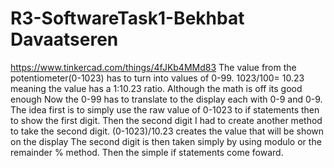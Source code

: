 # R3-SoftwareTask1-Bekhbat Davaatseren
 https://www.tinkercad.com/things/4fJKb4MMd83
 The value from the potentiometer(0-1023) has to turn into values of 0-99. 1023/100= 10.23 meaning the value has a 1:10.23 ratio. Although the math is off its good enough 
Now the 0-99 has to translate to the display each with 0-9 and 0-9.
The idea first is to simply use the raw value of 0-1023 to if statements then to show the first digit.
Then the second digit I had to create another method to take the second digit. (0-1023)/10.23 creates the value that will be shown on the display
The second digit is then taken simply by using modulo or the remainder % method. Then the simple if statements come foward. 
  